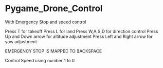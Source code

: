 # Pygame_Drone_Control
With Emergency Stop and speed control

Press T for takeoff
Press L for land
Press W,A,S,D for direction control
Press Up and Down arrow for altitude adjustment
Press Left and Right arrow for yaw adjustment

EMERGENCY STOP IS MAPPED TO BACKSPACE

Control Speed using number 1 to 0
